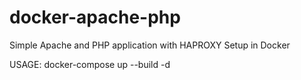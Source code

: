 # docker-apache-php

Simple Apache and PHP application with HAPROXY Setup in Docker

USAGE: docker-compose up --build -d 

